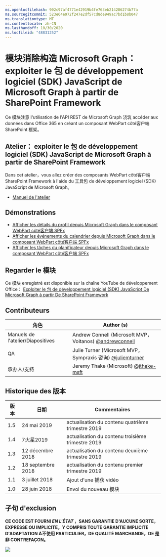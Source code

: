 ```yaml
---
ms.openlocfilehash: 902c97af4771e42919b4fe763eb214286274b77a
ms.sourcegitcommit: 523e64e972f247e2df57cd8de949ac7bd1b8b047
ms.translationtype: MT
ms.contentlocale: zh-CN
ms.lasthandoff: 10/30/2020
ms.locfileid: "48831252"
---
```

# <a name="module-de-formationmicrosoftgraph-exploiter-le-kit-de-dveloppement-logiciel-sdk-javascript-de-microsoftgraph--partir-de-sharepoint-framework"></a>模块消除构造 Microsoft Graph： exploiter le 包 de développement logiciel (SDK) JavaScript de Microsoft Graph à partir de SharePoint Framework

Ce 模块注意 l'utilisation de l'API REST de Microsoft Graph 浇筑 accéder aux données dans Office 365 en créant un composant WebPart côté客户端 SharePoint 框架。

## <a name="atelier--exploiter-le-kit-de-dveloppement-logiciel-sdk-javascript-de-microsoftgraph--partir-de-sharepoint-framework"></a>Atelier： exploiter le 包 de développement logiciel (SDK) JavaScript de Microsoft Graph à partir de SharePoint Framework

Dans cet atelier，vous allez créer des composants WebPart côté客户端 SharePoint Framework à l'aide du 工具包 de développement logiciel (SDK) JavaScript de Microsoft Graph。

- [Manuel de l'atelier](./Lab.md)

## <a name="dmonstrations"></a>Démonstrations

- [Afficher les détails du profil depuis Microsoft Graph dans le composant WebPart côté客户端 SPFx](./Demos/01-personal-info)
- [Afficher les événements du calendrier depuis Microsoft Graph dans le composant WebPart côté客户端 SPFx](./Demos/02-events)
- [Afficher les tâches du planificateur depuis Microsoft Graph dans le composant WebPart côté客户端 SPFx](./Demos/03-tasks)

## <a name="regarder-le-module"></a>Regarder le 模块

Ce 模块 enregistré est disponible sur la chaîne YouTube de développement Office： [Exploiter le 包 de développement logiciel (SDK) JavaScript De Microsoft Graph à partir De SharePoint Framework](https://www.youtube.com/watch?v=U1JrBwP3vc8)

## <a name="contributeurs"></a>Contributeurs

| 角色 | Author (s)  |
| -------------------- | --------------------------------------------------------------------------------------------- |
| Manuels de l'atelier/Diapositives | Andrew Connell (Microsoft MVP，Voitanos) [@andrewconnell](//github.com/andrewconnell) |
| QA | Julie Turner (Microsoft MVP，Sympraxis 咨询) [@juliemturner](//github.com/juliemturner) |
| 承办人/支持 | Jeremy Thake (Microsoft) [@jthake-msft](//github.com/jthake-msft) |

## <a name="historique-des-versions"></a>Historique des 版本

| 版本 | 日期 | Commentaires |
| ------- | ------------------ | ---------------------- |
| 1.5 | 24 mai 2019 | actualisation du contenu quatrième trimestre 2019 |
| 1.4 | 7火星2019 | actualisation du contenu troisième trimestre 2019 |
| 1.3 | 12 décembre 2018 | actualisation du contenu deuxième trimestre 2019 |
| 1.2 | 18 septembre 2018 | actualisation du contenu premier trimestre 2019 |
| 1.1 | 3 juillet 2018 | Ajout d'une 捕获 vidéo |
| 1.0 | 28 juin 2018 | Envoi du nouveau 模块 |

## <a name="clause-dexclusion"></a>子句 d'exclusion

**CE CODE EST FOURNI _EN L'ÉTAT_ ，SANS GARANTIE D'AUCUNE SORTE，EXPRESSE OU IMPLICITE，Y COMPRIS TOUTE GARANTIE IMPLICITE D'ADAPTATION À不使用 PARTICULIER，DE QUALITÉ MARCHANDE，DE 是非 CONTREFAÇON。**

<img src="https://telemetry.sharepointpnp.com/msgraph-training-spfx" />
